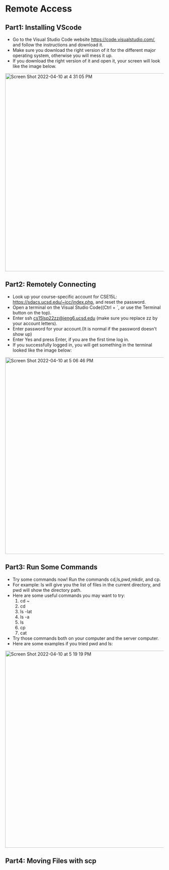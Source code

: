 # Remote Access
## Part1: Installing VScode
* Go to the Visual Studio Code website https://code.visualstudio.com/, and follow the instructions and download it.
* Make sure you download the right version of it for the different major operating system, otherwise you will mess it up.
* If you download the right version of it and open it, your screen will look like the image below.
<img width="629" alt="Screen Shot 2022-04-10 at 4 31 05 PM" src="https://user-images.githubusercontent.com/103390241/162646679-2bc97af8-31b4-4e68-ad0c-87948acf9784.png">

## Part2: Remotely Connecting
* Look up your course-specific account for CSE15L: https://sdacs.ucsd.edu/~icc/index.php, and reset the password.
* Open a terminal on the Visual Studio Code((Ctrl + `, or use the Terminal button on the top).
* Enter ssh cs15lsp22zz@ieng6.ucsd.edu (make sure you replace zz by your account letters).
* Enter password for your account.(It is normal if the password doesn't show up)
* Enter Yes and press Enter, if you are the first time log in.
* If you successfully logged in, you will get something in the terminal looked like the image below:
<img width="625" alt="Screen Shot 2022-04-10 at 5 06 46 PM" src="https://user-images.githubusercontent.com/103390241/162646978-4066ce9f-1c7f-4ddb-895c-ea48bd3fad18.png">

## Part3: Run Some Commands
* Try some commands now! Run the commands cd,ls,pwd,mkdir, and cp.
* For example: ls will give you the list of files in the current directory, and pwd will show the directory path.
* Here are some useful commands you may want to try:
  1. cd ~
  2. cd
  3. ls -lat
  4. ls -a
  5. ls <directory>
  6. cp <directory>
  7. cat <directory>
* Try those commands both on your computer and the server computer.
* Here are some examples if you tried pwd and ls:
<img width="626" alt="Screen Shot 2022-04-10 at 5 19 19 PM" src="https://user-images.githubusercontent.com/103390241/162647337-f9a51146-6036-4ff0-9474-ace220c5d32f.png">

  ## Part4: Moving Files with scp
